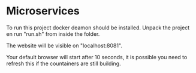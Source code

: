 # Microservices
To run this project docker deamon should be installed.
Unpack the project en run "run.sh" from inside the folder.

The website will be visible on "localhost:8081".

Your default browser will start after 10 seconds, it is possible you need to refresh this if the countainers are still building.
